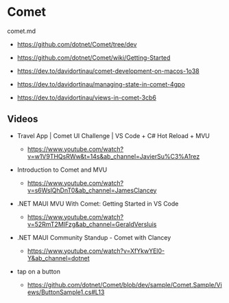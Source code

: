 # Comet

comet.md

*   https://github.com/dotnet/Comet/tree/dev

*   https://github.com/dotnet/Comet/wiki/Getting-Started

*   https://dev.to/davidortinau/comet-development-on-macos-1o38

*   https://dev.to/davidortinau/managing-state-in-comet-4gpo

*   https://dev.to/davidortinau/views-in-comet-3cb6

## Videos

*   Travel App | Comet UI Challenge | VS Code + C# Hot Reload + MVU

    *   https://www.youtube.com/watch?v=w1V9THQsRWw&t=14s&ab_channel=JavierSu%C3%A1rez

*   Introduction to Comet and MVU
    
    *   https://www.youtube.com/watch?v=s6WslQhDnT0&ab_channel=JamesClancey

*   .NET MAUI MVU With Comet: Getting Started in VS Code

    *   https://www.youtube.com/watch?v=52RmT2MIFzg&ab_channel=GeraldVersluis

*   .NET MAUI Community Standup - Comet with Clancey

    *   https://www.youtube.com/watch?v=XfYkwYEl0-Y&ab_channel=dotnet

*   tap on a button

    *   https://github.com/dotnet/Comet/blob/dev/sample/Comet.Sample/Views/ButtonSample1.cs#L13


